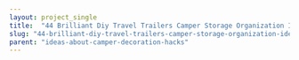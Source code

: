 ```yaml
---
layout: project_single
title:  "44 Brilliant Diy Travel Trailers Camper Storage Organization Ideas"
slug: "44-brilliant-diy-travel-trailers-camper-storage-organization-ideas"
parent: "ideas-about-camper-decoration-hacks"
---
```

 